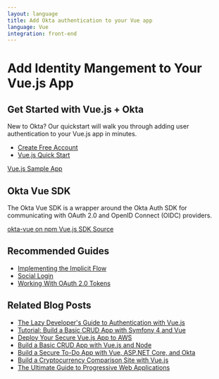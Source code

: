 ```yaml
---
layout: language
title: Add Okta authentication to your Vue app
language: Vue
integration: front-end
---
```


# <i class='icon-48 docsPage code-vue'></i> Add Identity Mangement to Your Vue.js App

## Get Started with Vue.js + Okta

New to Okta? Our quickstart will walk you through adding user authentication to your Vue.js app in minutes.

<ul class='language-ctas'>
	<li>
		<a href='https://developer.okta.com/signup/' class='code-button highlighted' data-proofer-ignore>
			<span>Create Free Account</span>
		</a>
	</li>
	<li>
		<a href='/quickstart/#/vue' class='code-button inverse' data-proofer-ignore>
			<span>Vue.js Quick Start</span>
		</a>
	</li>
</ul>

<a href='https://github.com/okta/samples-js-vue'>
	<span class='fa fa-github'></span> <span>Vue.js Sample App</span>
</a>

## Okta Vue SDK

The Okta Vue SDK is a wrapper around the Okta Auth SDK for communicating with OAuth 2.0 and OpenID Connect (OIDC) providers.


<a href='https://www.npmjs.com/package/@okta/okta-vue' class="language-reference">
	<span class='icon download-16'></span> 
	<span>okta-vue on npm</span>
</a>


<a href='https://github.com/okta/okta-oidc-js/tree/master/packages/okta-vue'>
	<span class='fa fa-github'></span> <span>Vue.js SDK Source</span>
</a>

## Recommended Guides

<ul class="language-list">
	<li><a href="https://developer.okta.com/authentication-guide/implementing-authentication/implicit">Implementing the Implicit Flow</a></li>
	<li><a href="https://developer.okta.com/authentication-guide/social-login/">Social Login</a></li>
	<li><a href="https://developer.okta.com/authentication-guide/tokens/">Working With OAuth 2.0 Tokens</a></li>
</ul>

## Related Blog Posts

<ul class="language-list">
	<li><a href="https://developer.okta.com/blog/2017/09/14/lazy-developers-guide-to-auth-with-vue">The Lazy Developer's Guide to Authentication with Vue.js</a></li>
	<li><a href="https://developer.okta.com/blog/2018/06/14/php-crud-app-symfony-vue">Tutorial: Build a Basic CRUD App with Symfony 4 and Vue</a></li>
	<li><a href="https://developer.okta.com/blog/2018/07/03/deploy-vue-app-aws">Deploy Your Secure Vue.js App to AWS</a></li>
	<li><a href="https://developer.okta.com/blog/2018/02/15/build-crud-app-vuejs-node">Build a Basic CRUD App with Vue.js and Node</a></li>
	<li><a href="https://developer.okta.com/blog/2018/01/31/build-secure-todo-app-vuejs-aspnetcore">Build a Secure To-Do App with Vue, ASP.NET Core, and Okta</a></li>
	<li><a href="https://developer.okta.com/blog/2017/09/06/build-a-cryptocurrency-comparison-site-with-vuejs">Build a Cryptocurrency Comparison Site with Vue.js</a></li>
	<li><a href="https://developer.okta.com/blog/2017/07/20/the-ultimate-guide-to-progressive-web-applications">The Ultimate Guide to Progressive Web Applications</a></li>
</ul>
